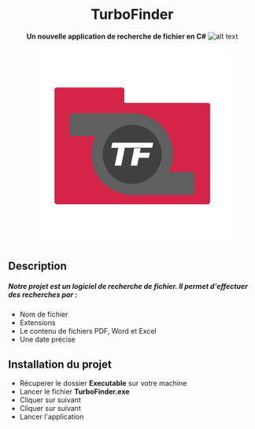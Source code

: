 
<div align="center">

# TurboFinder

**Un nouvelle application de recherche de fichier en C#**
![alt text]()
<p align="center">
  <img src="https://raw.githubusercontent.com/PhilCPNV/MAW_filefinder_QRR_PBN/master/DOC/img/logo/lgo22.png" width="400">

</p>
</div>



## Description  

##### Notre projet est un logiciel de recherche de fichier. Il permet d'effectuer des recherches par :
-	Nom de fichier
-	Extensions
-	Le contenu de fichiers PDF, Word et Excel
-	Une date précise

## Installation du projet
- Récuperer le dossier **Executable** sur votre machine
- Lancer le fichier **TurboFinder.exe**
- Cliquer sur suivant
- Cliquer sur suivant
- Lancer l'application
